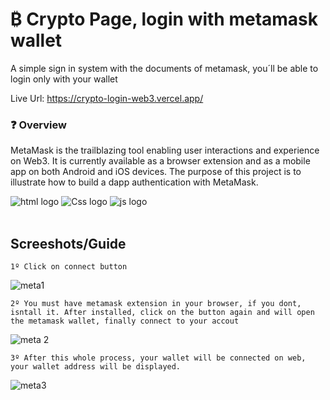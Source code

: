 # ₿ Crypto Page, login with metamask wallet
 A simple sign in system with the documents of metamask, you´ll be able to login only with your wallet

Live Url:
https://crypto-login-web3.vercel.app/

### ❓ Overview
MetaMask is the trailblazing tool enabling user interactions and experience on Web3. It is currently available as a browser extension and as a mobile app on both Android and iOS devices. The purpose of this project is to illustrate how to build a dapp authentication with MetaMask.
<div>
<img alt="html logo" src="https://img.shields.io/badge/HTML5-E34F26?style=for-the-badge&logo=html5&logoColor=white" />
<img alt="Css logo" src="https://img.shields.io/badge/CSS3-1572B6?style=for-the-badge&logo=css3&logoColor=white"/>
<img alt="js logo" src="https://img.shields.io/badge/JavaScript-F7DF1E?style=for-the-badge&logo=javascript&logoColor=black" />
 
</div> <br>
  
 ## Screeshots/Guide
```
1º Click on connect button
```
![meta1](https://user-images.githubusercontent.com/94712001/181815271-3162f8b3-10ea-4c67-89b7-22fffa8c5be5.png)
```
2º You must have metamask extension in your browser, if you dont, isntall it. After installed, click on the button again and will open the metamask wallet, finally connect to your accout
```
![meta 2](https://user-images.githubusercontent.com/94712001/181815277-6311b807-156c-4908-9149-c5d078f779ac.png)
```
3º After this whole process, your wallet will be connected on web, your wallet address will be displayed.
```
![meta3](https://user-images.githubusercontent.com/94712001/181815280-ecc9a985-dc77-450d-925f-2286bbfa768a.png)
